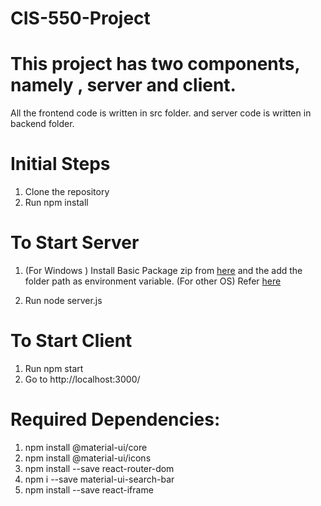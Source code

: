 # CIS-550-Project

# This project has two components, namely , server and client.
All the frontend code is written in src folder. and server code is written in backend folder.

# Initial Steps

1. Clone the repository
2. Run npm install

# To Start Server 
1. (For Windows ) Install Basic Package zip from [here](https://www.oracle.com/database/technologies/instant-client/winx64-64-downloads.html) and the add the folder path as environment variable.
(For other OS) Refer [here](https://oracle.github.io/node-oracledb/INSTALL.html#instwin)

2. Run node server.js

# To Start Client
1. Run npm start
2. Go to http://localhost:3000/


# Required Dependencies:
1. npm install @material-ui/core
2. npm install @material-ui/icons
3. npm install --save react-router-dom
4. npm i --save material-ui-search-bar
5. npm install --save react-iframe


